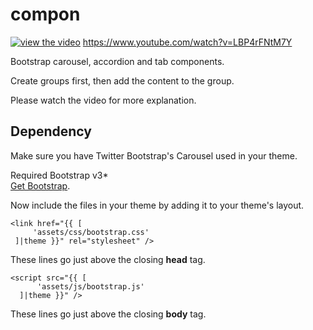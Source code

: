 # compon

[![view the video](https://img.youtube.com/vi/LBP4rFNtM7Y/0.jpg)](https://www.youtube.com/watch?v=LBP4rFNtM7Y) 
https://www.youtube.com/watch?v=LBP4rFNtM7Y

Bootstrap carousel, accordion and tab components.

Create groups first, then add the content to the group.

Please watch the video for more explanation. 



## Dependency
Make sure you have Twitter Bootstrap's Carousel used in your theme. 



Required Bootstrap v3*  
 [Get Bootstrap](http://getbootstrap.com/).


Now include the files in your theme by adding it to your theme's layout.  
```
<link href="{{ [
     'assets/css/bootstrap.css'
 ]|theme }}" rel="stylesheet" />
```
These lines go just above the closing __head__ tag.  
```
<script src="{{ [
      'assets/js/bootstrap.js'
  ]|theme }}" />
```

These lines go just above the closing __body__ tag.
